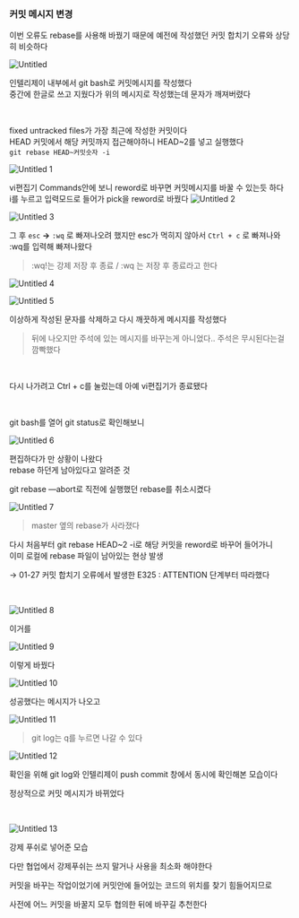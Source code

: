 ### 커밋 메시지 변경

이번 오류도 rebase를 사용해 바꿨기 때문에 
예전에 작성했던 커밋 합치기 오류와 상당히 비슷하다

![Untitled](https://user-images.githubusercontent.com/119831581/221127383-3723cf36-bb4b-4cb0-9eb8-2f91d94078eb.png)

인텔리제이 내부에서 git bash로 커밋메시지를 작성했다  
중간에 한글로 쓰고 지웠다가 위의 메시지로 작성했는데 문자가 깨져버렸다

<br>

fixed untracked files가 가장 최근에 작성한 커밋이다  
HEAD 커밋에서 해당 커밋까지 접근해야하니 HEAD~2를 넣고 실행했다  
`git rebase HEAD~커밋숫자 -i`  

![Untitled 1](https://user-images.githubusercontent.com/119831581/221127426-d318ab65-b8d9-417b-a50b-c4a4957609c8.png)<br>

vi편집기 Commands안에 보니 reword로 바꾸면 커밋메시지를 바꿀 수 있는듯 하다  
i를 누르고 입력모드로 들어가 pick을 reword로 바꿨다
![Untitled 2](https://user-images.githubusercontent.com/119831581/221127450-3153e1fc-ed2e-44bc-a946-b4658d7b397c.png)

![Untitled 3](https://user-images.githubusercontent.com/119831581/221127467-173ed8b1-a37c-4699-bf95-6a8b43df1fc3.png)<br>

그 후 `esc` **→** `:wq` 로 빠져나오려 했지만 esc가 먹히지 않아서 
`Ctrl + c` 로 빠져나와 :wq를 입력해 빠져나왔다

> :wq!는 강제 저장 후 종료 / :wq 는 저장 후 종료라고 한다

![Untitled 4](https://user-images.githubusercontent.com/119831581/221127512-a4b99c79-a75c-4607-a7fb-c62454948ec1.png)

![Untitled 5](https://user-images.githubusercontent.com/119831581/221127524-8152c505-03d8-4520-b468-fc6df567ed2e.png)

이상하게 작성된 문자를 삭제하고 다시 깨끗하게 메시지를 작성했다

> 뒤에 나오지만 주석에 있는 메시지를 바꾸는게 아니었다.. 주석은 무시된다는걸 깜빡했다

<br>

다시 나가려고 Ctrl + c를 눌렀는데 아예 vi편집기가 종료됐다

<br>

git bash를 열어 git status로 확인해보니

![Untitled 6](https://user-images.githubusercontent.com/119831581/221127553-73abe1a5-5f11-41ae-a0f0-dcb3149a82e0.png)

편집하다가 만 상황이 나왔다  
rebase 하던게 남아있다고 알려준 것  

git rebase —abort로 직전에 실행했던 rebase를 취소시켰다

![Untitled 7](https://user-images.githubusercontent.com/119831581/221127593-1341f4e9-b10f-411e-831c-b02d617752c9.png)

> master 옆의 rebase가 사라졌다


다시 처음부터 git rebase HEAD~2 -i로 해당 커밋을 reword로 바꾸어 들어가니  
이미 로컬에 rebase 파일이 남아있는 현상 발생 

→ 01-27 커밋 합치기 오류에서 발생한 E325 : ATTENTION 단계부터 따라했다 

<br>


![Untitled 8](https://user-images.githubusercontent.com/119831581/221127632-5dbfad97-842a-43fe-aa37-bb3f00ac46a4.png)

이거를

![Untitled 9](https://user-images.githubusercontent.com/119831581/221127652-215a4344-3e5a-4888-bec2-3962cdc4b632.png)

이렇게 바꿨다

![Untitled 10](https://user-images.githubusercontent.com/119831581/221127664-84f6833f-24e9-436d-9e94-586355042281.png)

성공했다는 메시지가 나오고

![Untitled 11](https://user-images.githubusercontent.com/119831581/221127684-285da586-d9f6-4e76-a00b-451c93e840c6.png)

> git log는 q를 누르면 나갈 수 있다
> 

![Untitled 12](https://user-images.githubusercontent.com/119831581/221127696-da200d29-6f4d-4fce-99b9-c22535b37ca7.png)

확인을 위해 git log와 인텔리제이 push commit 창에서 동시에 확인해본 모습이다

정상적으로 커밋 메시지가 바뀌었다

<br>

![Untitled 13](https://user-images.githubusercontent.com/119831581/221127720-42f673b1-5621-48bb-a405-0d8fe209ba9a.png)

강제 푸쉬로 넣어준 모습

다만 협업에서 강제푸쉬는 쓰지 말거나 사용을 최소화 해야한다

커밋을 바꾸는 작업이었기에 커밋안에 들어있는 코드의 위치를 찾기 힘들어지므로

사전에 어느 커밋을 바꿀지 모두 협의한 뒤에 바꾸길 추천한다
